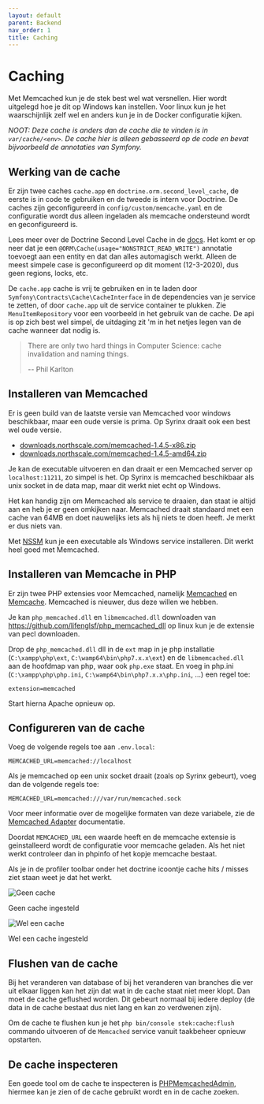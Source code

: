 ```yaml
---
layout: default
parent: Backend
nav_order: 1
title: Caching
---
```


# Caching

Met Memcached kun je de stek best wel wat versnellen. Hier wordt uitgelegd hoe je dit op Windows kan instellen. Voor linux kun je het waarschijnlijk zelf wel en anders kun je in de Docker configuratie kijken.

_NOOT: Deze cache is anders dan de cache die te vinden is in `var/cache/<env>`. De cache hier is alleen gebasseerd op de code en bevat bijvoorbeeld de annotaties van Symfony._

## Werking van de cache

Er zijn twee caches `cache.app` en `doctrine.orm.second_level_cache`, de eerste is in code te gebruiken en de tweede is intern voor Doctrine. De caches zijn geconfigureerd in `config/custom/memcache.yaml` en de configuratie wordt dus alleen ingeladen als memcache ondersteund wordt en geconfigureerd is.

Lees meer over de Doctrine Second Level Cache in de [docs](https://www.doctrine-project.org/projects/doctrine-orm/en/2.7/reference/second-level-cache.html#the-second-level-cache). Het komt er op neer dat je een `@ORM\Cache(usage="NONSTRICT_READ_WRITE")` annotatie toevoegt aan een entity en dat dan alles automagisch werkt. Alleen de meest simpele case is geconfigureerd op dit moment (12-3-2020), dus geen regions, locks, etc.

De `cache.app` cache is vrij te gebruiken en in te laden door `Symfony\Contracts\Cache\CacheInterface` in de dependencies van je service te zetten, of door `cache.app` uit de service container te plukken. Zie `MenuItemRepository` voor een voorbeeld in het gebruik van de cache. De api is op zich best wel simpel, de uitdaging zit 'm in het netjes legen van de cache wanneer dat nodig is.

> There are only two hard things in Computer Science: cache invalidation and naming things.
>
> -- Phil Karlton

## Installeren van Memcached

Er is geen build van de laatste versie van Memcached voor windows beschikbaar, maar een oude versie is prima. Op Syrinx draait ook een best wel oude versie.

- [downloads.northscale.com/memcached-1.4.5-x86.zip](http://downloads.northscale.com/memcached-1.4.5-x86.zip)
- [downloads.northscale.com/memcached-1.4.5-amd64.zip](http://downloads.northscale.com/memcached-1.4.5-amd64.zip)

Je kan de executable uitvoeren en dan draait er een Memcached server op `localhost:11211`, zo simpel is het. Op Syrinx is memcached beschikbaar als unix socket in de data map, maar dit werkt niet echt op Windows.

Het kan handig zijn om Memcached als service te draaien, dan staat ie altijd aan en heb je er geen omkijken naar. Memcached draait standaard met een cache van 64MB en doet nauwelijks iets als hij niets te doen heeft. Je merkt er dus niets van.

Met [NSSM](https://nssm.cc) kun je een executable als Windows service installeren. Dit werkt heel goed met Memcached.

## Installeren van Memcache in PHP

Er zijn twee PHP extensies voor Memcached, namelijk [Memcached](https://www.php.net/manual/en/book.memcached.php) en [Memcache](https://www.php.net/manual/en/book.memcache.php). Memcached is nieuwer, dus deze willen we hebben.

Je kan `php_memcached.dll` en `libmemcached.dll` downloaden van https://github.com/lifenglsf/php_memcached_dll op linux kun je de extensie van pecl downloaden.

Drop de `php_memcached.dll` dll in de `ext` map in je php installatie (`C:\xampp\php\ext`, `C:\wamp64\bin\php7.x.x\ext`) en de `libmemcached.dll` aan de hoofdmap van php, waar ook `php.exe` staat. En voeg in php.ini (`C:\xampp\php\php.ini`, `C:\wamp64\bin\php7.x.x\php.ini`, ...) een regel toe:

```
extension=memcached
```

Start hierna Apache opnieuw op.

## Configureren van de cache

Voeg de volgende regels toe aan `.env.local`:

```
MEMCACHED_URL=memcached://localhost
```

Als je memcached op een unix socket draait (zoals op Syrinx gebeurt), voeg dan de volgende regels toe:

```
MEMCACHED_URL=memcached:///var/run/memcached.sock
```

Voor meer informatie over de mogelijke formaten van deze variabele, zie de [Memcached Adapter](https://symfony.com/doc/current/components/cache/adapters/memcached_adapter.html) documentatie.

Doordat `MEMCACHED_URL` een waarde heeft en de memcache extensie is geinstalleerd wordt de configuratie voor memcache geladen. Als het niet werkt controleer dan in phpinfo of het kopje memcache bestaat.

Als je in de profiler toolbar onder het doctrine icoontje cache hits / misses ziet staan weet je dat het werkt.

![Geen cache](https://i.imgur.com/iXvIu91.png)

Geen cache ingesteld

![Wel een cache](https://i.imgur.com/r7LmBAF.png)

Wel een cache ingesteld

## Flushen van de cache

Bij het veranderen van database of bij het veranderen van branches die ver uit elkaar liggen kan het zijn dat wat in de cache staat niet meer klopt. Dan moet de cache geflushed worden. Dit gebeurt normaal bij iedere deploy (de data in de cache bestaat dus niet lang en kan zo verdwenen zijn).

Om de cache te flushen kun je het `php bin/console stek:cache:flush` commando uitvoeren of de `Memcached` service vanuit taakbeheer opnieuw opstarten.

## De cache inspecteren

Een goede tool om de cache te inspecteren is [PHPMemcachedAdmin](https://github.com/elijaa/phpmemcachedadmin), hiermee kan je zien of de cache gebruikt wordt en in de cache zoeken.
